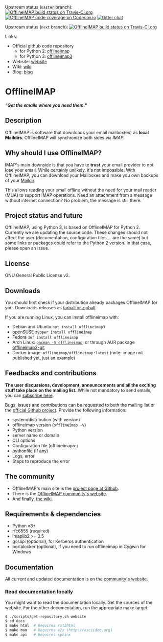 Upstream status (`master` branch):
[![OfflineIMAP build status on Travis-CI.org](https://travis-ci.org/OfflineIMAP/offlineimap.svg?branch=master)](https://travis-ci.org/OfflineIMAP/offlineimap)
[![OfflineIMAP code coverage on Codecov.io](https://codecov.io/gh/OfflineIMAP/offlineimap/branch/master/graph/badge.svg)](https://codecov.io/gh/OfflineIMAP/offlineimap)
[![Gitter chat](https://badges.gitter.im/OfflineIMAP/offlineimap.png)](https://gitter.im/OfflineIMAP/offlineimap)

Upstream status (`next` branch):
[![OfflineIMAP build status on Travis-CI.org](https://travis-ci.org/OfflineIMAP/offlineimap.svg?branch=next)](https://travis-ci.org/OfflineIMAP/offlineimap)

[offlineimap]: https://github.com/OfflineIMAP/offlineimap
[offlineimap3]: https://github.com/OfflineIMAP/offlineimap3
[website]: https://www.offlineimap.org
[wiki]: https://github.com/OfflineIMAP/offlineimap/wiki
[blog]: https://www.offlineimap.org/posts.html

Links:
* Official github code repository
  * for Python 2: [offlineimap]
  * for Python 3: [offlineimap3]
* Website: [website]
* Wiki: [wiki]
* Blog: [blog]

# OfflineIMAP

***"Get the emails where you need them."***


## Description

OfflineIMAP is software that downloads your email mailbox(es) as **local
Maildirs**. OfflineIMAP will synchronize both sides via *IMAP*.


## Why should I use OfflineIMAP?

IMAP's main downside is that you have to **trust** your email provider to
not lose your email. While certainly unlikely, it's not impossible.
With OfflineIMAP, you can download your Mailboxes and make you own backups of
your [Maildir](https://en.wikipedia.org/wiki/Maildir).

This allows reading your email offline without the need for your mail
reader (MUA) to support IMAP operations. Need an attachment from a
message without internet connection? No problem, the message is still there.


## Project status and future

OfflineIMAP, using Python 3, is based on OfflineIMAP for Python 2.
Currently we are updating the source code. These changes should not affect
the user (documentation, configuration files,... are the same) but some
links or packages could refer to the Python 2 version. In that case, please
open an issue.


## License

GNU General Public License v2.


## Downloads

You should first check if your distribution already packages OfflineIMAP for you.
Downloads releases as [tarball or zipball](https://github.com/OfflineIMAP/offlineimap3/tags).

If you are running Linux, you can install offlineimap with:

-  Debian and Ubuntu `apt install offlineimap3`
-  openSUSE `zypper install offlineimap`
-  Fedora `dnf install offlineimap`
-  Arch Linux: [`pacman -S offlineimap`](https://archlinux.org/packages/extra/any/offlineimap/), or through AUR package [offlineimap3-git](https://aur.archlinux.org/packages/offlineimap3-git/)
-  Docker image: `offlineimap/offlineimap:latest` 
 (note: image not published yet, just an example)

## Feedbacks and contributions

**The user discussions, development, announcements and all the exciting stuff take
place on the mailing list.** While not mandatory to send emails, you can
[subscribe here](http://lists.alioth.debian.org/mailman/listinfo/offlineimap-project).

Bugs, issues and contributions can be requested to both the mailing list or the
[official Github project][offlineimap3].  Provide the following information:
- system/distribution (with version)
- offlineimap version (`offlineimap -V`)
- Python version
- server name or domain
- CLI options
- Configuration file (offlineimaprc)
- pythonfile (if any)
- Logs, error
- Steps to reproduce the error


## The community

* OfflineIMAP's main site is the [project page at Github][offlineimap3].
* There is the [OfflineIMAP community's website][website].
* And finally, [the wiki][wiki].


## Requirements & dependencies

* Python v3+
* rfc6555 (required)
* imaplib2 >= 3.5
* gssapi (optional), for Kerberos authentication
* portalocker (optional), if you need to run offlineimap in Cygwin for Windows

## Documentation

All current and updated documentation is on the [community's website][website].


### Read documentation locally

You might want to read the documentation locally. Get the sources of the website.
For the other documentation, run the appropriate make target:

```sh
$ ./scripts/get-repository.sh website
$ cd docs
$ make html  # Requires rst2html
$ make man   # Requires a2x (http://asciidoc.org)
$ make api   # Requires sphinx
```
